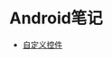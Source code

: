 # Android笔记

* [自定义控件](chapter1.md)

[](/xi-tong-api.md)

[](/kuang-jia.md)

[](/dong-hua.md)

[](/yuan-ma-xue-xi.md)

[](/xiang-mu-xue-xi.md)